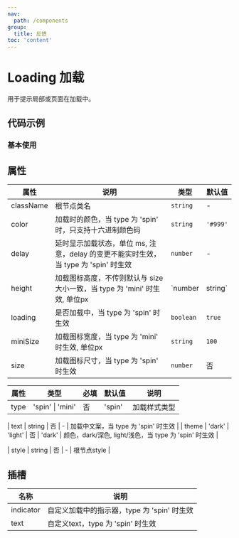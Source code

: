 ```yaml
---
nav:
  path: /components
group:
  title: 反馈
toc: 'content'
---
```


# Loading 加载
用于提示局部或页面在加载中。

## 代码示例
### 基本使用
<code src='../../demo/pages/Loading'></code>

## 属性 

| 属性 | 说明 | 类型 | 默认值 |
| -----|-----|-----|----- |
| className | 根节点类名 |  `string` | - | 
| color | 加载时的颜色，当 type 为 'spin' 时，只支持十六进制颜色码 | `string` | `'#999'` | 
| delay | 延时显示加载状态，单位 ms, 注意，delay 的变更不能实时生效，当 type 为 'spin' 时生效 | `number` | - | 
| height | 加载图标高度，不传则默认与 size 大小一致，当 type 为 'mini' 时生效, 单位px | `number|string` | `100` | 
| loading | 是否加载中，当 type 为 'spin' 时生效 | `boolean` | `true` | 
| miniSize | 加载图标宽度，当 type 为 'mini' 时生效, 单位px | `string` | `100` | 
| size | 加载图标尺寸，当 type 为 'spin' 时生效 | `number` | 否 | `35` | 

| 属性 | 类型 | 必填 | 默认值 | 说明 |
| -----|-----|-----|-----|----- |
| type | 'spin' &verbar; 'mini' | 否 | 'spin' | 加载样式类型 |





| text | string | 否 | - | 加载中文案，当 type 为 'spin' 时生效 |
| theme | 'dark' &verbar; 'light' | 否 | 'dark' | 颜色，dark/深色, light/浅色，当 type 为 'spin' 时生效 |

| style | string | 否 | - | 根节点style |

## 插槽
| 名称 | 说明 |
| ----|----|
| indicator | 自定义加载中的指示器，type 为 'spin' 时生效 |
| text | 自定义text，type 为 'spin' 时生效 |



